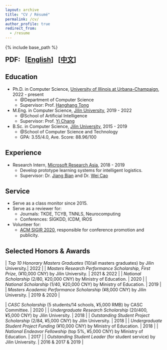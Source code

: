 ```yaml
---
layout: archive
title: "CV / Résumé"
permalink: /cv/
author_profile: true
redirect_from:
  - /resume
---
```


{% include base_path %}

<b style="font-size: 1.5em;">
    PDF:
    &nbsp;
    [<a href="/files/Resume_ZhiningLiu.pdf">English</a>]
    &nbsp;
    [<a href="/files/Resume_ZhiningLiu_Chinese.pdf">中文</a>]
</b>

## Education

* Ph.D. in Computer Science, [University of Illinois at Urbana-Champaign](https://illinois.edu/), 2022 - present
  * @Department of Computer Science
  * Supervisor: Prof. [Hanghang Tong](http://tonghanghang.org/)
* M.Eng. in Computer Science, [Jilin University](http://global.jlu.edu.cn/), 2019 - 2022
  * @School of Artificial Intelligence
  * Supervisor: Prof. [Yi Chang](http://yichang-cs.com/)
* B.Sc. in Computer Science, [Jilin University](http://global.jlu.edu.cn/), 2015 - 2019
  * @School of Computer Science and Technology
  * GPA: 3.55/4.0, Ave. Score: 88.96/100

## Experience

* Research Intern, [Microsoft Research Asia](https://msra.cn), 2018 - 2019
  * Develop prototype learning systems for intelligent logistics.
  * Supervisor: Dr. [Jiang Bian](https://scholar.google.com/citations?user=pZBEnY8AAAAJ&hl=zh-CN) and Dr. [Wei Cao](https://weicao1990.github.io/)

## Service

* Serve as a class monitor since 2015.
* Serve as a reviewer for:
  * Journals: TKDE, TCYB, TNNLS, Neurocomputing
  * Conferences: SIGKDD, ICDM, IROS
* Volunteer for:
  * [ACM SIGIR 2020](https://sigir.org/sigir2020/volunteers/), responsible for conference promotion and publicity.

## Selected Honors & Awards

| *Top 10 Honorary Masters Graduates* (10/all masters graduates) by Jilin University.| 2022 |
| *Masters Research Performance Scholarship, First Prize*, (¥10,000 CNY) by Jilin University. | 2021 & 2022 |
| *National Scholarship* (2/80, ¥20,000 CNY) by Ministry of Education.              | 2020 |
| *National Scholarship* (1/40, ¥20,000 CNY) by Ministry of Education.              | 2019 |
| *Masters Academic Performance Scholarship* (¥8,000 CNY) by Jilin University.      | 2019 & 2020 |
<!-- | *Master’s Excellence Scholarship, First Prize* (Top 5%, ¥1,500 RMB) by Jilin University.| 2019 & 2020 | -->
| *CASC Scholarship* (5 students/14 schools, ¥5,000 RMB) by CASC Committee.         | 2020 |
| *Undergraduate Research Scholarship* (20/400, ¥5,000 CNY) by Jilin University.    | 2018 |
| *Outstanding Student Project Scholarship* (2/84, ¥5,000 CNY) by Jilin University. | 2018 |
| *Undergraduate Student Project Funding* (¥10,000 CNY) by Ministry of Education.   | 2018 |
| *National Endeavor Fellowship* (top 5%, ¥5,000 CNY) by Ministry of Education.     | 2017 |
| *Outstanding Student Leader* (for student service) by Jilin University.           | 2016 & 2017 & 2019 |
